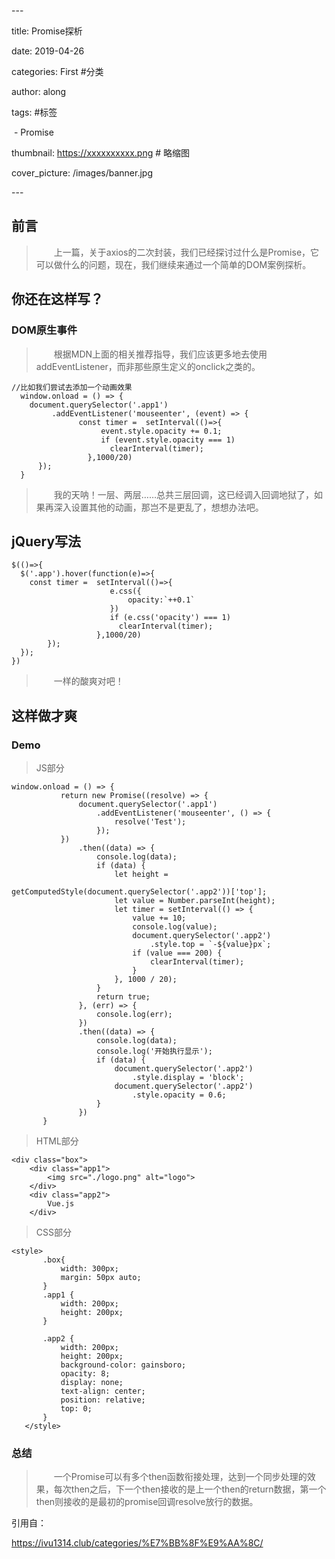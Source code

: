 \---

title: Promise探析

date: 2019-04-26

categories: First #分类

author: along

tags:  #标签

​    \- Promise

thumbnail: https://xxxxxxxxxx.png # 略缩图

cover_picture: /images/banner.jpg

\---



## 前言

>   上一篇，关于axios的二次封装，我们已经探讨过什么是Promise，它可以做什么的问题，现在，我们继续来通过一个简单的DOM案例探析。

## 你还在这样写？

### DOM原生事件

>   根据MDN上面的相关推荐指导，我们应该更多地去使用addEventListener，而非那些原生定义的onclick之类的。

```
//比如我们尝试去添加一个动画效果
  window.onload = () => {
    document.querySelector('.app1')
         .addEventListener('mouseenter', (event) => {
               const timer =  setInterval(()=>{
                    event.style.opacity += 0.1;
                    if (event.style.opacity === 1)
                      clearInterval(timer);
                 },1000/20)
      });
  }
```

>   我的天呐！一层、两层……总共三层回调，这已经调入回调地狱了，如果再深入设置其他的动画，那岂不是更乱了，想想办法吧。

## jQuery写法

```
$(()=>{
  $('.app').hover(function(e)=>{
    const timer =  setInterval(()=>{
                      e.css({
                          opacity:`++0.1`
                      })
                      if (e.css('opacity') === 1)
                        clearInterval(timer);
                   },1000/20)
        });
  });
})
```

>   一样的酸爽对吧！

## 这样做才爽

### Demo

> JS部分

```
window.onload = () => {
           return new Promise((resolve) => {
               document.querySelector('.app1')
                   .addEventListener('mouseenter', () => {
                       resolve('Test');
                   });
           })
               .then((data) => {
                   console.log(data);
                   if (data) {
                       let height =
                           getComputedStyle(document.querySelector('.app2'))['top'];
                       let value = Number.parseInt(height);
                       let timer = setInterval(() => {
                           value += 10;
                           console.log(value);
                           document.querySelector('.app2')
                               .style.top = `-${value}px`;
                           if (value === 200) {
                               clearInterval(timer);
                           }
                       }, 1000 / 20);
                   }
                   return true;
               }, (err) => {
                   console.log(err);
               })
               .then((data) => {
                   console.log(data);
                   console.log('开始执行显示');
                   if (data) {
                       document.querySelector('.app2')
                           .style.display = 'block';
                       document.querySelector('.app2')
                           .style.opacity = 0.6;
                   }
               })
       }
```

> HTML部分

```
<div class="box">
    <div class="app1">
        <img src="./logo.png" alt="logo">
    </div>
    <div class="app2">
        Vue.js
    </div>
```

> CSS部分

```
<style>
       .box{
           width: 300px;
           margin: 50px auto;
       }
       .app1 {
           width: 200px;
           height: 200px;
       }

       .app2 {
           width: 200px;
           height: 200px;
           background-color: gainsboro;
           opacity: 8;
           display: none;
           text-align: center;
           position: relative;
           top: 0;
       }
   </style>
```

### 总结

>   一个Promise可以有多个then函数衔接处理，达到一个同步处理的效果，每次then之后，下一个then接收的是上一个then的return数据，第一个then则接收的是最初的promise回调resolve放行的数据。



引用自：

<https://ivu1314.club/categories/%E7%BB%8F%E9%AA%8C/>